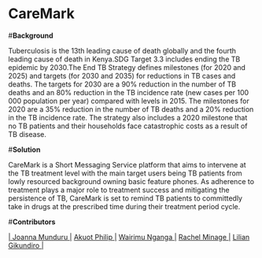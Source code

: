 # CareMark

#**Background**

Tuberculosis is the 13th leading cause of death globally and the fourth leading cause of death in Kenya.SDG Target 3.3 includes ending the TB epidemic by 2030.The End TB Strategy defines milestones (for 2020 and 2025) and targets (for 2030 and 2035) for reductions in TB cases and deaths. The targets for 2030 are a 90% reduction in the number of TB deaths and an 80% reduction in the TB incidence rate (new cases per 100 000 population per year) compared with levels in 2015. The milestones for 2020 are a 35% reduction in the number of TB deaths and a 20% reduction in the TB incidence rate. The strategy also includes a 2020 milestone that no TB patients and their households face catastrophic costs as a result of TB disease.

#**Solution**

CareMark is a Short Messaging Service platform that aims to intervene at the TB treatment level with the main target users being TB patients from lowly resourced background owning basic feature phones. As adherence to treatment plays a major role to treatment success and mitigating the persistence of TB, CareMark is set to remind TB patients to committedly take in drugs at the prescribed time during their treatment period cycle. 

#**Contributors**

[| Joanna Munduru |](https://github.com/Mundurujoana)
[Akuot Philip |](https://github.com/Akuot-philip)
[Wairimu Nganga |](https://github.com/WairimuNganga)
[Rachel Minage |](https://github.com/Rachael-Minage/Rachael-Minage)
[Lilian Gikundiro |](https://github.com/Liliane-Gikuku)


